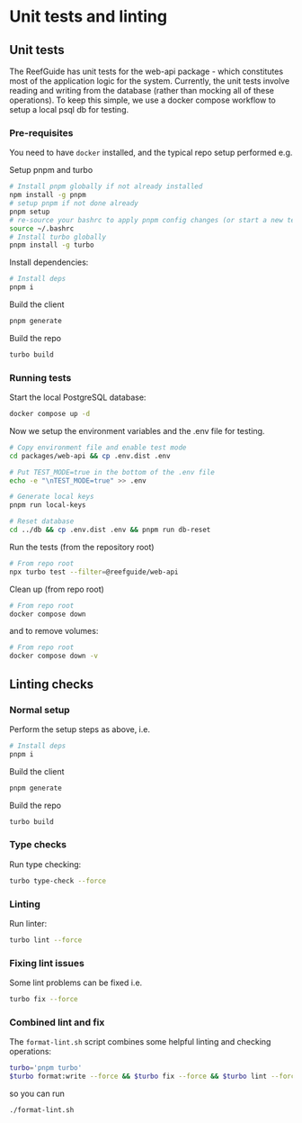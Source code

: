 # Unit tests and linting

## Unit tests

The ReefGuide has unit tests for the web-api package - which constitutes most of the application logic for the system.
Currently, the unit tests involve reading and writing from the database (rather than mocking all of these operations). To keep this simple, we use a docker compose workflow to setup a local psql db for testing.

### Pre-requisites

You need to have `docker` installed, and the typical repo setup performed e.g.

Setup pnpm and turbo

```bash
# Install pnpm globally if not already installed
npm install -g pnpm
# setup pnpm if not done already
pnpm setup
# re-source your bashrc to apply pnpm config changes (or start a new terminal session)
source ~/.bashrc
# Install turbo globally
pnpm install -g turbo
```

Install dependencies:

```bash
# Install deps
pnpm i
```

Build the client

```bash
pnpm generate
```

Build the repo

```bash
turbo build
```

### Running tests

Start the local PostgreSQL database:

```bash
docker compose up -d
```

Now we setup the environment variables and the .env file for testing.

```bash
# Copy environment file and enable test mode
cd packages/web-api && cp .env.dist .env

# Put TEST_MODE=true in the bottom of the .env file
echo -e "\nTEST_MODE=true" >> .env

# Generate local keys
pnpm run local-keys

# Reset database
cd ../db && cp .env.dist .env && pnpm run db-reset
```

Run the tests (from the repository root)

```bash
# From repo root
npx turbo test --filter=@reefguide/web-api
```

Clean up (from repo root)

```bash
# From repo root
docker compose down
```

and to remove volumes:

```bash
# From repo root
docker compose down -v
```

## Linting checks

### Normal setup

Perform the setup steps as above, i.e.

```bash
# Install deps
pnpm i
```

Build the client

```bash
pnpm generate
```

Build the repo

```bash
turbo build
```

### Type checks

Run type checking:

```bash
turbo type-check --force
```

### Linting

Run linter:

```bash
turbo lint --force
```

### Fixing lint issues

Some lint problems can be fixed i.e.

```bash
turbo fix --force
```

### Combined lint and fix

The `format-lint.sh` script combines some helpful linting and checking operations:

```bash
turbo='pnpm turbo'
$turbo format:write --force && $turbo fix --force && $turbo lint --force
```

so you can run

```
./format-lint.sh
```

